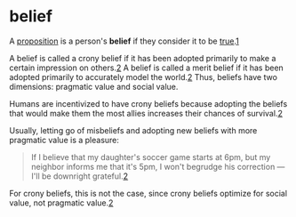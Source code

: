 # belief

A [proposition](/logic/proposition.md) is a person's **belief** if they consider
it to be [true](/logic/truth.md).[1]

A belief is called a crony belief if it has been adopted primarily to make a
certain impression on others.[2] A belief is called a merit belief if it has
been adopted primarily to accurately model the world.[2] Thus, beliefs have two
dimensions: pragmatic value and social value.

Humans are incentivized to have crony beliefs because adopting the beliefs that
would make them the most allies increases their chances of survival.[2]

Usually, letting go of misbeliefs and adopting new beliefs with more pragmatic
value is a pleasure:

> If I believe that my daughter's soccer game starts at 6pm, but my neighbor
> informs me that it's 5pm, I won't begrudge his correction — I'll be downright
> grateful.[2]

For crony beliefs, this is not the case, since crony beliefs optimize for social
value, not pragmatic value.[2]

[1]: https://en.wikipedia.org/wiki/Belief
[2]: https://meltingasphalt.com/crony-beliefs/
